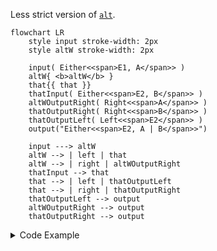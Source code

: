 <!-- ## `altW` -->

Less strict version of [`alt`](#alt).

```mermaid
flowchart LR
    style input stroke-width: 2px
    style altW stroke-width: 2px

    input( Either<<span>E1, A</span>> )
    altW{ <b>altW</b> }
    that{{ that }}
    thatInput( Either<<span>E2, B</span>> )
    altWOutputRight( Right<<span>A</span>> )
    thatOutputRight( Right<<span>B</span>> )
    thatOutputLeft( Left<<span>E2</span>> )
    output("Either<<span>E2, A | B</span>>")

    input ---> altW
    altW --> | left | that
    altW --> | right | altWOutputRight
    thatInput --> that
    that --> | left | thatOutputLeft
    that --> | right | thatOutputRight
    thatOutputLeft --> output
    altWOutputRight --> output
    thatOutputRight --> output
```

<details>
<summary>Code Example</summary>

```ts
{{./example.ts}}
```

</details>
